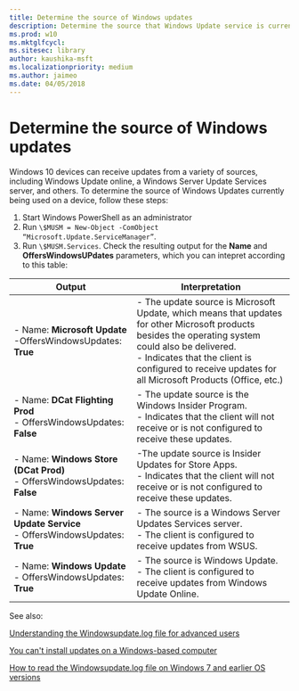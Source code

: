 ```yaml
---
title: Determine the source of Windows updates
description: Determine the source that Windows Update service is currently using.
ms.prod: w10
ms.mktglfcycl: 
ms.sitesec: library
author: kaushika-msft
ms.localizationpriority: medium
ms.author: jaimeo
ms.date: 04/05/2018
---
```


# Determine the source of Windows updates

Windows 10 devices can receive updates from a variety of sources, including Windows Update online, a Windows Server Update Services server, and others. To determine the source of Windows Updates currently being used on a device, follow these steps: 

1.  Start Windows PowerShell as an administrator
2.  Run  `\$MUSM = New-Object -ComObject   “Microsoft.Update.ServiceManager”`.
3.  Run `\$MUSM.Services`. Check the resulting output for the **Name** and **OffersWindowsUPdates** parameters, which you can intepret according to this table:

| Output          | Interpretation |
|-----------------------------------------------------|-----------------------------------|
| - Name: **Microsoft Update**<br>-OffersWindowsUpdates: **True** | - The update source is Microsoft Update, which means that updates for other Microsoft products besides the operating system could also be delivered.<br>-  Indicates that the client is configured to receive updates for all Microsoft Products (Office, etc.)|
|- Name: **DCat Flighting Prod** <br>-  OffersWindowsUpdates: **False**|- The update source is the Windows Insider Program.<br>- Indicates that the client will not receive or is not configured to receive these updates. |
| - Name: **Windows Store (DCat Prod)**<br>- OffersWindowsUpdates: **False** |-The update source is Insider Updates for Store Apps.<br>- Indicates that the client will not receive or is not configured to receive these updates.| 
|-  Name: **Windows Server Update Service**<br>-  OffersWindowsUpdates: **True**  |- The source is a Windows Server Updates Services server.<br>- The client is configured to receive updates from WSUS.|
|- Name: **Windows Update**<br>- OffersWindowsUpdates: **True** |- The source is Windows Update.<br>- The client is configured to receive updates from Windows Update Online.|



See also:

[Understanding the Windowsupdate.log file for advanced users](https://support.microsoft.com/help/4035760)

[You can't install updates on a Windows-based computer](https://support.microsoft.com/help/2509997/you-can-t-install-updates-on-a-windows-based-computer)

[How to read the Windowsupdate.log file on Windows 7 and earlier OS versions](https://support.microsoft.com/help/902093/how-to-read-the-windowsupdate-log-file)
